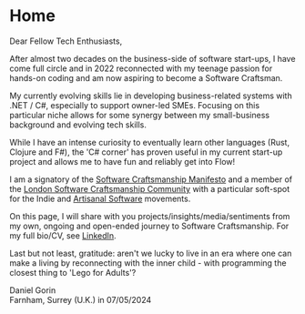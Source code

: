 # Home

Dear Fellow Tech Enthusiasts,

After almost two decades on the business-side of software start-ups, I have come full circle and in 2022 reconnected with my teenage passion for hands-on coding and am now aspiring to become a Software Craftsman.

My currently evolving skills lie in developing business-related systems with .NET / C#, especially to support owner-led SMEs. Focusing on this particular niche allows for some synergy between my small-business background and evolving tech skills. 

While I have an intense curiosity to eventually learn other languages (Rust, Clojure and F#), the 'C# corner' has proven useful in my current start-up project and allows me to have fun and reliably get into Flow!

I am a signatory of the [Software Craftsmanship Manifesto](http://manifesto.softwarecraftsmanship.org) and a member of the [London Software Craftsmanship Community](https://www.meetup.com/london-software-craftsmanship/) with a particular soft-spot for the Indie and [Artisanal Software](https://www.markbernstein.org/NeoVictorian.html) movements.

On this page, I will share with you projects/insights/media/sentiments from my own, ongoing and open-ended journey to Software Craftsmanship. For my full bio/CV, see [LinkedIn](https://www.linkedin.com/in/daniel-gorin-b848172/). 

Last but not least, gratitude: aren't we lucky to live in an era where one can make a living by reconnecting with the inner child - with programming the closest thing to 'Lego for Adults'?

Daniel Gorin  
Farnham, Surrey (U.K.) in 07/05/2024

